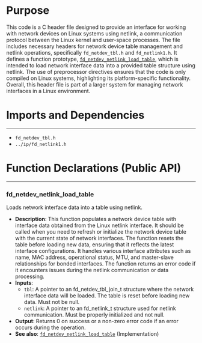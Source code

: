 # Purpose
This code is a C header file designed to provide an interface for working with network devices on Linux systems using netlink, a communication protocol between the Linux kernel and user-space processes. The file includes necessary headers for network device table management and netlink operations, specifically `fd_netdev_tbl.h` and `fd_netlink1.h`. It defines a function prototype, [`fd_netdev_netlink_load_table`](#fd_netdev_netlink_load_table), which is intended to load network interface data into a provided table structure using netlink. The use of preprocessor directives ensures that the code is only compiled on Linux systems, highlighting its platform-specific functionality. Overall, this header file is part of a larger system for managing network interfaces in a Linux environment.
# Imports and Dependencies

---
- `fd_netdev_tbl.h`
- `../ip/fd_netlink1.h`


# Function Declarations (Public API)

---
### fd\_netdev\_netlink\_load\_table<!-- {{#callable_declaration:fd_netdev_netlink_load_table}} -->
Loads network interface data into a table using netlink.
- **Description**: This function populates a network device table with interface data obtained from the Linux netlink interface. It should be called when you need to refresh or initialize the network device table with the current state of network interfaces. The function resets the table before loading new data, ensuring that it reflects the latest interface configurations. It handles various interface attributes such as name, MAC address, operational status, MTU, and master-slave relationships for bonded interfaces. The function returns an error code if it encounters issues during the netlink communication or data processing.
- **Inputs**:
    - `tbl`: A pointer to an fd_netdev_tbl_join_t structure where the network interface data will be loaded. The table is reset before loading new data. Must not be null.
    - `netlink`: A pointer to an fd_netlink_t structure used for netlink communication. Must be properly initialized and not null.
- **Output**: Returns 0 on success or a non-zero error code if an error occurs during the operation.
- **See also**: [`fd_netdev_netlink_load_table`](fd_netdev_netlink.c.driver.md#fd_netdev_netlink_load_table)  (Implementation)


